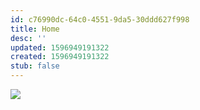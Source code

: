 ```yaml
---
id: c76990dc-64c0-4551-9da5-30ddd627f998
title: Home
desc: ''
updated: 1596949191322
created: 1596949191322
stub: false
---
```

![](https://kevinslin-images.s3.us-west-2.amazonaws.com/images/comics/Paper.Comics.10.png)
